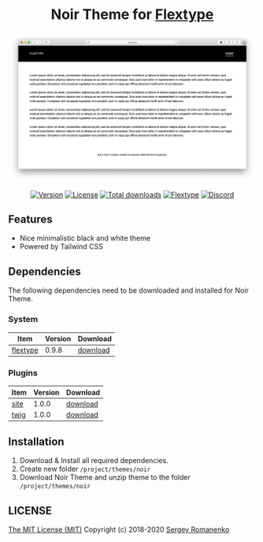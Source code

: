 <h1 align="center">Noir Theme for <a href="http://flextype.org/">Flextype</a></h1>

![preview](preview.png)

<p align="center">
<a href="https://github.com/flextype-themes/noir/releases"><img alt="Version" src="https://img.shields.io/github/release/flextype-themes/noir.svg?label=version&color=black"></a> <a href="https://github.com/flextype-themes/noir"><img src="https://img.shields.io/badge/license-MIT-blue.svg?color=black" alt="License"></a> <a href="https://github.com/flextype-themes/noir"><img src="https://img.shields.io/github/downloads/flextype-themes/noir/total.svg?color=black" alt="Total downloads"></a> <a href="https://github.com/flextype-themes/noir"><img src="https://img.shields.io/badge/Flextype-0.9.8-green.svg?color=black" alt="Flextype"></a> <a href=""><img src="https://img.shields.io/discord/423097982498635778.svg?logo=discord&color=black&label=Discord%20Chat" alt="Discord"></a>
</p>

## Features

* Nice minimalistic black and white theme
* Powered by Tailwind CSS

## Dependencies

The following dependencies need to be downloaded and installed for Noir Theme.

### System

| Item | Version | Download |
|---|---|---|
| [flextype](https://github.com/flextype/flextype) | 0.9.8 | [download](https://github.com/flextype/flextype/releases/download/v0.9.8/flextype-0.9.8.zip) |

### Plugins
| Item | Version | Download |
|---|---|---|
| [site](https://github.com/flextype-plugins/site) | 1.0.0 | [download](https://github.com/flextype-plugins/site/releases/download/v1.0.0/site-1.0.0.zip) |
| [twig](https://github.com/flextype-plugins/twig) | 1.0.0 | [download](https://github.com/flextype-plugins/twig/releases/download/v1.0.0/twig-1.0.0.zip) |

## Installation

1. Download & Install all required dependencies.
2. Create new folder `/project/themes/noir`
3. Download Noir Theme and unzip theme to the folder `/project/themes/noir`

## LICENSE
[The MIT License (MIT)](https://github.com/flextype-themes/noir/blob/master/LICENSE.txt)
Copyright (c) 2018-2020 [Sergey Romanenko](https://github.com/Awilum)
